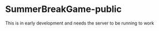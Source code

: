 # SummerBreakGame-public



This is in early development and needs the server to be running to work

